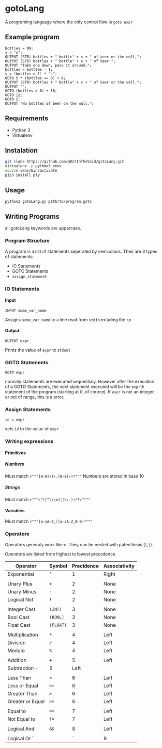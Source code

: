 # gotoLang
A programing language where the only control flow is ```goto expr```
## Example program
```
bottles = 99;
s = "s";
OUTPUT (STR) bottles + " bottle" + s + " of beer on the wall,";
OUTPUT (STR) bottles + " bottle" + s + " of beer.";
OUTPUT "Take one down, pass it around,";
bottles = bottles - 1;
s = (bottles > 1) * "s";
GOTO 5 * (bottles == 0) + 8;
OUTPUT (STR) bottles + " bottle" + s + " of beer on the wall.";
OUTPUT "";
GOTO (bottles > 0) + 10;
GOTO 12;
GOTO 2;
OUTPUT "No bottles of beer on the wall.";
```

## Requirements
- Python 3
- Virtualenv 
## Instalation
```bash
git clone https://github.com/aDotInTheVoid/gotoLang.git
virtualenv -p python3 venv
source venv/bin/activate
pip3 install ply
```
## Usage
```bash
python3 gotoLang.py path/to/program.goto
```
## Writing Programs
all gotoLang keywords are uppercase. 

### Program Structure
A program is a list of statements seperated by semicolons. Their are 3 types of statements:

- IO Statements
- GOTO Statements
- `assign_statement`

### IO Statements

#### Input
```
INPUT some_var_name
```
Assigns `some_var_name` to a line read from `stdin` exluding the `\n`
#### Output 
```
OUTPUT expr
```
Prints the value of `expr` to `stdout`
### GOTO Statements
```
GOTO expr
```
normaly statements are executed sequentialy. However after the execution of a GOTO Statements, the next statement executed will be the `expr`th statement of the program (starting at 0, of cource). If `expr` is not an integer, or out of range, this is a error.
### Assign Statements
```
id = expr
```
sets `id` to the value of `expr`
### Writing expressions
#### Primitives
##### Numbers
Must match `r"""[0-9]+(\.[0-9]+)?"""`
Numbers are stored in base 10
##### Strings
Must match `r"""\"([^\\\n]|(\\.))*?\""""`
#### Variables
Must match `r"""[a-zA-Z_][a-zA-Z_0-9]*"""`
### Operators
Operators generaly work like c. They can be nested with patenthesis (`(`,`)`).

Operators are listed from highest to lowest precedence.

Operator   | Symbol | Precidence | Associativity
-----------|--------|------------|--------------
Exponential| `^`    | 1          | Right
|||
Unary Plus | `+`    | 2          | None
Unary Minus| `-`    | 2    | None
Logical Not | `!` | 2 | None
|||
Integer Cast | `(INT)` | 3 | None
Bool Cast | `(BOOL)` | 3 | None
Float Cast | `(FLOAT)` | 3 | None
|||
Multiplication | `*` | 4 | Left
Division | `/` | 4 | Left
Modulo | `%` | 4 | Left
|||
Addition | `+` | 5 | Left
Subtraction `-` | 5 | Left
|||
Less Than | `<` | 6 | Left
Less or Equal | `<=` | 6 | Left
Greater Than | `>` | 6 | Left
Greater or Equal | `>=` | 6 | Left
|||
Equal to| `==` | 7 | Left
Not Equal to | `!=` | 7 | Left 
|||
Logical And | `&&` | 8 | Left
|||
Logical Or `||` | 9 | Left








